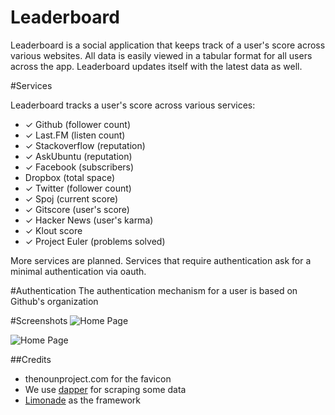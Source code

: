 Leaderboard
===========

Leaderboard is a social application that keeps track of a user's score across
various websites. All data is easily viewed in a tabular format for all users
across the app. Leaderboard updates itself with the latest data as well.

#Services

Leaderboard tracks a user's score across various services: 

- ✓ Github (follower count)
- ✓ Last.FM (listen count)
- ✓ Stackoverflow (reputation)
- ✓ AskUbuntu (reputation)
- ✓ Facebook (subscribers)
- Dropbox (total space)
- ✓ Twitter (follower count)
- ✓ Spoj (current score)
- ✓ Gitscore (user's score)
- ✓ Hacker News (user's karma)
- ✓ Klout score
- ✓ Project Euler (problems solved)

More services are planned. Services that require authentication ask for a minimal
authentication via oauth.

#Authentication
The authentication mechanism for a user is based on Github's organization

#Screenshots
![Home Page](https://dl.dropbox.com/u/19398876/screenshots/014.png "Home Page")

![Home Page](https://dl.dropbox.com/u/19398876/screenshots/015.png "Home Page")

##Credits
- thenounproject.com for the favicon
- We use [dapper](http://open.dapper.net) for scraping some data
- [Limonade](https://github.com/sofadesign/limonade) as the framework